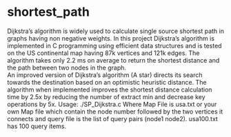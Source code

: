 # shortest_path
Dijkstra’s algorithm is widely used to calculate single source shortest path in graphs having non negative weights. In this project Dijkstra’s algorithm is implemented in C programming using efficient data structures and is tested on the US continental map having 87k vertices and 121k edges. The algorithm takes only 2.2 ms on average to return the shortest distance and the path between two nodes in the graph.  
An improved version of Dijkstra’s algorithm (A star) directs its search towards the destination based on an optimistic heuristic distance. The algorithm when implemented improves the shortest distance calculation time by 2.5x by reducing the number of extract min and decrease key operations by 5x.
Usage: ./SP_Dijkstra.c <Map File> <query File>
  Where Map File is usa.txt or your own Map file which contain the node number followed by the two vertices it connects and query file is the list of query pairs (node1 node2). usa100.txt has 100 query items.

